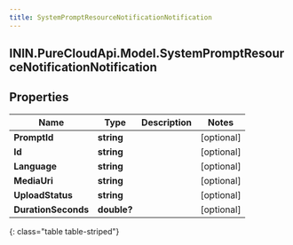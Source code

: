 ```yaml
---
title: SystemPromptResourceNotificationNotification
---
```

## ININ.PureCloudApi.Model.SystemPromptResourceNotificationNotification

## Properties

|Name | Type | Description | Notes|
|------------ | ------------- | ------------- | -------------|
| **PromptId** | **string** |  | [optional] |
| **Id** | **string** |  | [optional] |
| **Language** | **string** |  | [optional] |
| **MediaUri** | **string** |  | [optional] |
| **UploadStatus** | **string** |  | [optional] |
| **DurationSeconds** | **double?** |  | [optional] |
{: class="table table-striped"}


